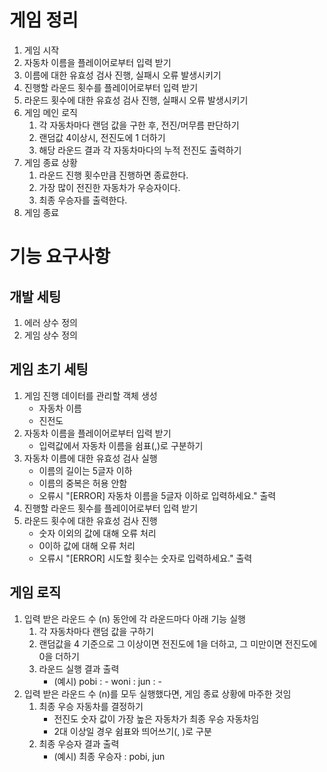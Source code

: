 # 게임 정리
1. 게임 시작
2. 자동차 이름을 플레이어로부터 입력 받기
3. 이름에 대한 유효성 검사 진행, 실패시 오류 발생시키기
4. 진행할 라운드 횟수를 플레이어로부터 입력 받기
5. 라운드 횟수에 대한 유효성 검사 진행, 실패시 오류 발생시키기
6. 게임 메인 로직
    1. 각 자동차마다 랜덤 값을 구한 후, 전진/머무름 판단하기
    2. 랜덤값 4이상시, 전진도에 1 더하기
    3. 해당 라운드 결과 각 자동차마다의 누적 전진도 출력하기
 7. 게임 종료 상황
    1. 라운드 진행 횟수만큼 진행하면 종료한다.
    2. 가장 많이 전진한 자동차가 우승자이다.
    3. 최종 우승자를 출력한다.
 8. 게임 종료

# 기능 요구사항
## 개발 세팅
1. 에러 상수 정의
2. 게임 상수 정의

## 게임 초기 세팅
1. 게임 진행 데이터를 관리할 객체 생성
   - 자동차 이름
   - 진전도
2. 자동차 이름을 플레이어로부터 입력 받기
   - 입력값에서 자동차 이름을 쉼표(,)로 구분하기
3. 자동차 이름에 대한 유효성 검사 실행
   - 이름의 길이는 5글자 이하
   - 이름의 중복은 허용 안함
   - 오류시 "[ERROR] 자동차 이름을 5글자 이하로 입력하세요." 출력
4. 진행할 라운드 횟수를 플레이어로부터 입력 받기
5. 라운드 횟수에 대한 유효성 검사 진행
   - 숫자 이외의 값에 대해 오류 처리
   - 0이하 값에 대해 오류 처리
   - 오류시 "[ERROR] 시도할 횟수는 숫자로 입력하세요." 출력

## 게임 로직
1. 입력 받은 라운드 수 (n) 동안에 각 라운드마다 아래 기능 실행
   1. 각 자동차마다 랜덤 값을 구하기
   2. 랜덤값을 4 기준으로 그 이상이면 전진도에 1을 더하고, 그 미만이면 전진도에 0을 더하기
   3. 라운드 실행 결과 출력
        - (예시)
          pobi : -
          woni :
          jun : -
2. 입력 받은 라운드 수 (n)를 모두 실행했다면, 게임 종료 상황에 마주한 것임
   1. 최종 우승 자동차를 결정하기 
      - 전진도 숫자 값이 가장 높은 자동차가 최종 우승 자동차임
      - 2대 이상일 경우 쉼표와 띄어쓰기(, )로 구분
   2. 최종 우승자 결과 출력
      - (예시)
        최종 우승자 : pobi, jun    
